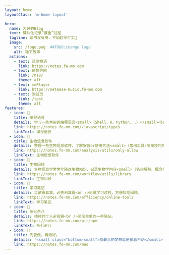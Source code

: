 ```yaml
---
layout: home
layoutClass: 'm-home-layout'

hero:
  name: 大锤的Blog
  text: 碎片化记录“摸鱼”过程
  tagline: 读书没有用，不如趁早打工🐶
  image:
    src: /logo.png  ##TODO:change logo
    alt: 锤下故事
  actions:
    - text: 茂茂物语
      link: https://notes.fe-mm.com
    - text: 前端导航
      link: /nav/
      theme: alt
    - text: mmPlayer
      link: https://netease-music.fe-mm.com
    - text: 测试页
      link: /test
      theme: alt
features:
  - icon: 🤖
    title: 编程语言
    details: 学习一些常用的编程语言<small>（Shell、R、Python...）</small><br />如有异议按你的理解为主，不接受反驳
    link: https://notes.fe-mm.com//javascript/types
    linkText: 编程语言
  - icon: 🧰
    title: 生物信息软件
    details: 整理一些生物信息软件，了解安装or使用方法<small>（常用工具/简单技巧等）</small><br />软件使用过程中有遇到的err情况，也会记录下来。
    link: https://notes.fe-mm.com/analysis/utils/only-allow
    linkText: 生物信息软件
  - icon: 🧬
    title: 生物回顾
    details: 生物信息学常常伴随这生物知识，记录生物学内容<small>（名词解释、概念等）</small><br />主要用来弥补自己生物学上面的欠缺。
    link: https://notes.fe-mm.com/workflow/utils/library
    linkText: 生物回顾
  - icon: 📘
    title: 学习笔记
    details: 工欲善其事，必先利其器<br />记录学习过程，方便后期回顾。
    link: https://notes.fe-mm.com/efficiency/online-tools
    linkText: 学习笔记
  - icon: 🐞
    title: 杂七杂八
    details: 纯纯的个人杂货铺<br />简简单单的一些随记。
    link: https://notes.fe-mm.com/pit/npm
    linkText: 杂七杂八
  - icon: 💯
    title: 先要做，再做好。
    details: '<small class="bottom-small">我最大的梦想就是躺着不动</small>'
    link: https://notes.fe-mm.com/mao
---
```


<style>
/*爱的魔力转圈圈*/
.m-home-layout .image-src:hover {
  transform: translate(-50%, -50%) rotate(666turn);
  transition: transform 59s 1s cubic-bezier(0.3, 0, 0.8, 1);
}

.m-home-layout .details small {
  opacity: 0.8;
}

.m-home-layout .bottom-small {
  display: block;
  margin-top: 2em;
  text-align: right;
}
</style>
